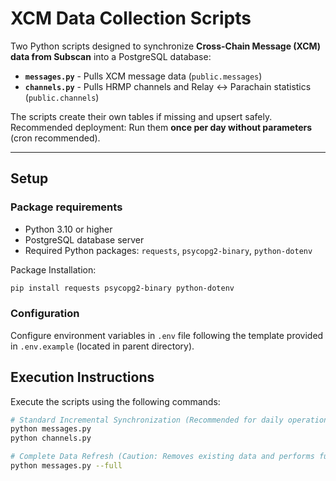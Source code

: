 # XCM Data Collection Scripts

Two Python scripts designed to synchronize **Cross-Chain Message (XCM) data from Subscan** into a PostgreSQL database:

- **`messages.py`** - Pulls XCM message data (`public.messages`)
- **`channels.py`** - Pulls HRMP channels and Relay ↔ Parachain statistics (`public.channels`)

The scripts create their own tables if missing and upsert safely.
Recommended deployment: Run them **once per day without parameters** (cron recommended).

---

## Setup

### Package requirements
- Python 3.10 or higher
- PostgreSQL database server
- Required Python packages: `requests`, `psycopg2-binary`, `python-dotenv`

Package Installation:
```bash
pip install requests psycopg2-binary python-dotenv
```

### Configuration

Configure environment variables in `.env` file following the template provided in `.env.example` (located in parent directory).

## Execution Instructions

Execute the scripts using the following commands:

```bash
# Standard Incremental Synchronization (Recommended for daily operations)
python messages.py
python channels.py

# Complete Data Refresh (Caution: Removes existing data and performs full fetch)
python messages.py --full
```
